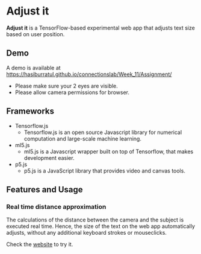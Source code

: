 # Adjust it
**Adjust it** is a TensorFlow-based experimental web app that adjusts text size based on user position.

## Demo

A demo is available at https://hasiburratul.github.io/connectionslab/Week_11/Assignment/
- Please make sure your 2 eyes are visible.
- Please allow camera permissions for browser.

## Frameworks
- Tensorflow.js
  - Tensorflow.js is an open source Javascript library for numerical computation and large-scale machine learning.
- ml5.js 
  - ml5.js is a Javascript wrapper built on top of Tensorflow, that makes development easier.
- p5.js 
  - p5.js is a JavaScript library that provides video and canvas tools.

## Features and Usage
### Real time distance approximation

The calculations of the distance between the camera and the subject is executed real time. Hence, the size of the text on the web app automatically adjusts, without any additional keyboard strokes or mouseclicks.

Check the [website](https://hasiburratul.github.io/connectionslab/Week_11/Assignment/) to try it.
